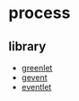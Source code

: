 ﻿# process

## library

- [greenlet](https://github.com/gaoxinge/network/tree/master/process/library/greenlet)
- [gevent](https://github.com/gaoxinge/network/tree/master/process/library/gevent)
- [eventlet](https://github.com/gaoxinge/network/tree/master/process/library/eventlet)
